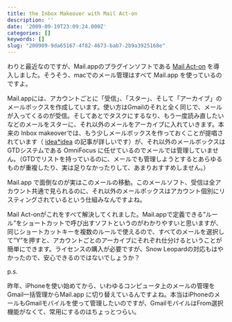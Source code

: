 ```yaml
---
title: the Inbox Makeover with Mail Act-on
description: ''
date: '2009-09-19T23:09:24.000Z'
categories: []
keywords: []
slug: "200909-9da65167-4f82-4673-bab7-2b9a3925168e"
---
```

わりと最近なのですが、Mail.appのプラグインソフトである [Mail Act-on](http://www.indev.ca/MailActOn.html) を導入しました。そうそう、macでのメール管理はすべて Mail.app を使っているのですよ。

Mail.appには、アカウントごとに「受信」、「スター」、そして「アーカイブ」のメールボックスを作成しています。使い方はGmailのそれと全く同じで、メールが入ってくるのが受信。そしてあとでタスクにするなり、もう一度読み直したいなどのメールをスターに、それ以外のメールをアーカイブに入れていきます。本来の Inbox makeoverでは、もう少しメールボックスを作っておくことが提唱されています（ [idea\*idea](http://www.ideaxidea.com/archives/2005/08/the_inbox_makeover.html) の記事が詳しいです）が、それ以外のメールボックスは GTDシステムである OmniFocus に任せているのでメールでは管理していません。（GTDでリストを持っているのに、メールでも管理しようとするとあらゆるものが重複したり、実は足りなかったりして、あまりおすすめしません。）

Mail.app で面倒なのが実はこのメールの移動。このメールソフト、受信は全アカウント共通で見られるのに、それ以外のメールボックスはアカウント個別にリスティングされているという仕組みなんですよね。

Mail Act-onがこれをすべて解決してくれました。Mail.appで定義できる”ルール”をショートカットで呼び出すソフトというのがわかりやすいと思いますが、同じショートカットキーを複数のルールで使えるので、すべてのメールを選択して”Y”を押すと、アカウントごとのアーカイブにそれぞれ仕分けるということが簡単にできます。ライセンスの購入が必要ですが、Snow Leopardの対応もはやかったので、安心できるのではないでしょうか？

p.s.

昨年、iPhoneを使い始めてから、いわゆるコンピュータ上のメールの管理をGmail一括管理からMail.app に切り替えているんですよね。本当はiPhoneのメールもGmailモバイルを使って管理したいのですが、GmailモバイルはFrom選択機能がなくて、常用にするのはちょっとつらい。